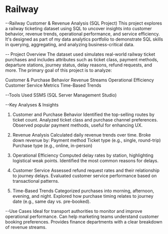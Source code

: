 # Railway
--Railway Customer & Revenue Analysis (SQL Project)
This project explores a railway ticketing dataset using SQL to uncover insights into customer behavior, revenue trends, operational performance, and service efficiency. It's designed as part of my data analytics portfolio to demonstrate SQL skills in querying, aggregating, and analyzing business-critical data.

-- Project Overview
The dataset used simulates real-world railway ticket purchases and includes attributes such as ticket class, payment methods, departure stations, journey status, delay reasons, refund requests, and more. The primary goal of this project is to analyze:

Customer & Purchase Behavior
Revenue Streams
Operational Efficiency
Customer Service Metrics
Time-Based Trends

--Tools Used
SSMS (SQL Server Management Studio)


--Key Analyses & Insights
1. Customer and Purchase Behavior
Identified the top-selling routes by ticket count.
Analyzed ticket class and purchase channel preferences.
Observed popular payment methods, useful for enhancing UX.

2. Revenue Analysis
Calculated daily revenue trends over time.
Broke down revenue by:
Payment method
Ticket type (e.g., single, round-trip)
Purchase type (e.g., online, in-person)

3. Operational Efficiency
Computed delay rates by station, highlighting logistical weak points.
Identified the most common reasons for delays.

4. Customer Service
Assessed refund request rates and their relationship to journey delays.
Evaluated customer service performance based on transactional patterns.

5. Time-Based Trends
Categorized purchases into morning, afternoon, evening, and night.
Explored how purchase timing relates to journey date (e.g., same day vs. pre-booked).

--Use Cases
Ideal for transport authorities to monitor and improve operational performance.
Can help marketing teams understand customer booking preferences.
Provides finance departments with a clear breakdown of revenue streams.

